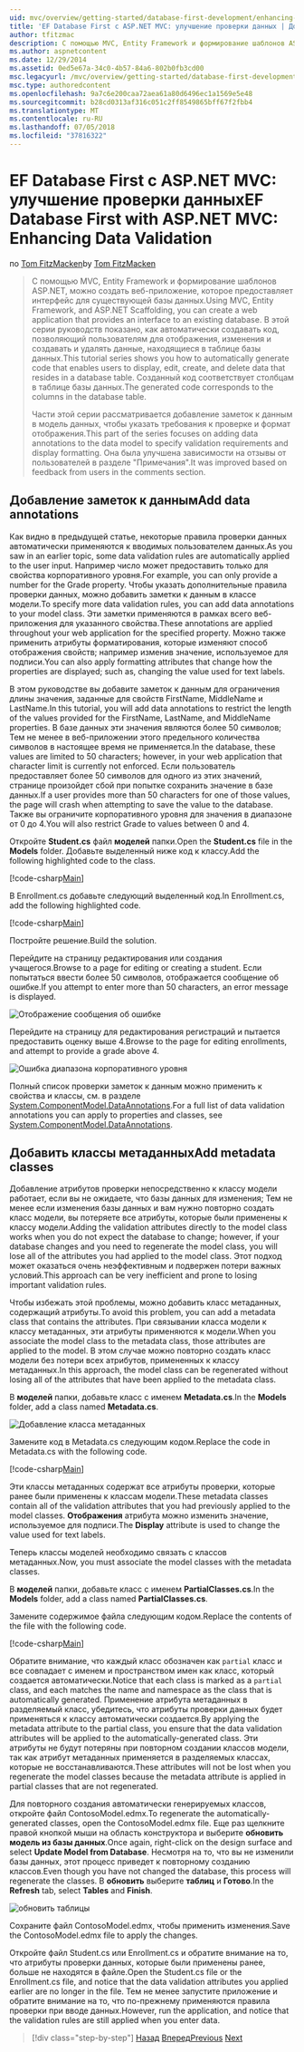 ```yaml
---
uid: mvc/overview/getting-started/database-first-development/enhancing-data-validation
title: 'EF Database First с ASP.NET MVC: улучшение проверки данных | Документация Майкрософт'
author: tfitzmac
description: С помощью MVC, Entity Framework и формирование шаблонов ASP.NET, можно создать веб-приложение, которое предоставляет интерфейс для существующей базы данных. Этот учебник seri...
ms.author: aspnetcontent
ms.date: 12/29/2014
ms.assetid: 0ed5e67a-34c0-4b57-84a6-802b0fb3cd00
msc.legacyurl: /mvc/overview/getting-started/database-first-development/enhancing-data-validation
msc.type: authoredcontent
ms.openlocfilehash: 9a7c6e200caa72aea61a80d6496ec1a1569e5e48
ms.sourcegitcommit: b28cd0313af316c051c2ff8549865bff67f2fbb4
ms.translationtype: MT
ms.contentlocale: ru-RU
ms.lasthandoff: 07/05/2018
ms.locfileid: "37816322"
---
```

<a name="ef-database-first-with-aspnet-mvc-enhancing-data-validation"></a><span data-ttu-id="e706d-104">EF Database First с ASP.NET MVC: улучшение проверки данных</span><span class="sxs-lookup"><span data-stu-id="e706d-104">EF Database First with ASP.NET MVC: Enhancing Data Validation</span></span>
====================
<span data-ttu-id="e706d-105">по [Tom FitzMacken](https://github.com/tfitzmac)</span><span class="sxs-lookup"><span data-stu-id="e706d-105">by [Tom FitzMacken](https://github.com/tfitzmac)</span></span>

> <span data-ttu-id="e706d-106">С помощью MVC, Entity Framework и формирование шаблонов ASP.NET, можно создать веб-приложение, которое предоставляет интерфейс для существующей базы данных.</span><span class="sxs-lookup"><span data-stu-id="e706d-106">Using MVC, Entity Framework, and ASP.NET Scaffolding, you can create a web application that provides an interface to an existing database.</span></span> <span data-ttu-id="e706d-107">В этой серии руководств показано, как автоматически создавать код, позволяющий пользователям для отображения, изменения и создавать и удалять данные, находящиеся в таблице базы данных.</span><span class="sxs-lookup"><span data-stu-id="e706d-107">This tutorial series shows you how to automatically generate code that enables users to display, edit, create, and delete data that resides in a database table.</span></span> <span data-ttu-id="e706d-108">Созданный код соответствует столбцам в таблице базы данных.</span><span class="sxs-lookup"><span data-stu-id="e706d-108">The generated code corresponds to the columns in the database table.</span></span>
> 
> <span data-ttu-id="e706d-109">Части этой серии рассматривается добавление заметок к данным в модель данных, чтобы указать требования к проверке и формат отображения.</span><span class="sxs-lookup"><span data-stu-id="e706d-109">This part of the series focuses on adding data annotations to the data model to specify validation requirements and display formatting.</span></span> <span data-ttu-id="e706d-110">Она была улучшена зависимости на отзывы от пользователей в разделе "Примечания".</span><span class="sxs-lookup"><span data-stu-id="e706d-110">It was improved based on feedback from users in the comments section.</span></span>


## <a name="add-data-annotations"></a><span data-ttu-id="e706d-111">Добавление заметок к данным</span><span class="sxs-lookup"><span data-stu-id="e706d-111">Add data annotations</span></span>

<span data-ttu-id="e706d-112">Как видно в предыдущей статье, некоторые правила проверки данных автоматически применяются к вводимых пользователем данных.</span><span class="sxs-lookup"><span data-stu-id="e706d-112">As you saw in an earlier topic, some data validation rules are automatically applied to the user input.</span></span> <span data-ttu-id="e706d-113">Например число может предоставить только для свойства корпоративного уровня.</span><span class="sxs-lookup"><span data-stu-id="e706d-113">For example, you can only provide a number for the Grade property.</span></span> <span data-ttu-id="e706d-114">Чтобы указать дополнительные правила проверки данных, можно добавить заметки к данным в классе модели.</span><span class="sxs-lookup"><span data-stu-id="e706d-114">To specify more data validation rules, you can add data annotations to your model class.</span></span> <span data-ttu-id="e706d-115">Эти заметки применяются в рамках всего веб-приложения для указанного свойства.</span><span class="sxs-lookup"><span data-stu-id="e706d-115">These annotations are applied throughout your web application for the specified property.</span></span> <span data-ttu-id="e706d-116">Можно также применить атрибуты форматирования, которые изменяют способ отображения свойств; например изменив значение, используемое для подписи.</span><span class="sxs-lookup"><span data-stu-id="e706d-116">You can also apply formatting attributes that change how the properties are displayed; such as, changing the value used for text labels.</span></span>

<span data-ttu-id="e706d-117">В этом руководстве вы добавите заметок к данным для ограничения длины значения, заданные для свойств FirstName, MiddleName и LastName.</span><span class="sxs-lookup"><span data-stu-id="e706d-117">In this tutorial, you will add data annotations to restrict the length of the values provided for the FirstName, LastName, and MiddleName properties.</span></span> <span data-ttu-id="e706d-118">В базе данных эти значения являются более 50 символов; Тем не менее в веб-приложении этого предельного количества символов в настоящее время не применяется.</span><span class="sxs-lookup"><span data-stu-id="e706d-118">In the database, these values are limited to 50 characters; however, in your web application that character limit is currently not enforced.</span></span> <span data-ttu-id="e706d-119">Если пользователь предоставляет более 50 символов для одного из этих значений, странице произойдет сбой при попытке сохранить значение в базе данных.</span><span class="sxs-lookup"><span data-stu-id="e706d-119">If a user provides more than 50 characters for one of those values, the page will crash when attempting to save the value to the database.</span></span> <span data-ttu-id="e706d-120">Также вы ограничите корпоративного уровня для значения в диапазоне от 0 до 4.</span><span class="sxs-lookup"><span data-stu-id="e706d-120">You will also restrict Grade to values between 0 and 4.</span></span>

<span data-ttu-id="e706d-121">Откройте **Student.cs** файл **моделей** папки.</span><span class="sxs-lookup"><span data-stu-id="e706d-121">Open the **Student.cs** file in the **Models** folder.</span></span> <span data-ttu-id="e706d-122">Добавьте выделенный ниже код к классу.</span><span class="sxs-lookup"><span data-stu-id="e706d-122">Add the following highlighted code to the class.</span></span>

[!code-csharp[Main](enhancing-data-validation/samples/sample1.cs?highlight=5,15,17,20)]

<span data-ttu-id="e706d-123">В Enrollment.cs добавьте следующий выделенный код.</span><span class="sxs-lookup"><span data-stu-id="e706d-123">In Enrollment.cs, add the following highlighted code.</span></span>

[!code-csharp[Main](enhancing-data-validation/samples/sample2.cs?highlight=5,10)]

<span data-ttu-id="e706d-124">Постройте решение.</span><span class="sxs-lookup"><span data-stu-id="e706d-124">Build the solution.</span></span>

<span data-ttu-id="e706d-125">Перейдите на страницу редактирования или создания учащегося.</span><span class="sxs-lookup"><span data-stu-id="e706d-125">Browse to a page for editing or creating a student.</span></span> <span data-ttu-id="e706d-126">Если попытаться ввести более 50 символов, отображается сообщение об ошибке.</span><span class="sxs-lookup"><span data-stu-id="e706d-126">If you attempt to enter more than 50 characters, an error message is displayed.</span></span>

![Отображение сообщения об ошибке](enhancing-data-validation/_static/image1.png)

<span data-ttu-id="e706d-128">Перейдите на страницу для редактирования регистраций и пытается предоставить оценку выше 4.</span><span class="sxs-lookup"><span data-stu-id="e706d-128">Browse to the page for editing enrollments, and attempt to provide a grade above 4.</span></span>

![Ошибка диапазона корпоративного уровня](enhancing-data-validation/_static/image2.png)

<span data-ttu-id="e706d-130">Полный список проверки заметок к данным можно применить к свойства и классы, см. в разделе [System.ComponentModel.DataAnnotations](https://msdn.microsoft.com/library/system.componentmodel.dataannotations.aspx).</span><span class="sxs-lookup"><span data-stu-id="e706d-130">For a full list of data validation annotations you can apply to properties and classes, see [System.ComponentModel.DataAnnotations](https://msdn.microsoft.com/library/system.componentmodel.dataannotations.aspx).</span></span>

## <a name="add-metadata-classes"></a><span data-ttu-id="e706d-131">Добавить классы метаданных</span><span class="sxs-lookup"><span data-stu-id="e706d-131">Add metadata classes</span></span>

<span data-ttu-id="e706d-132">Добавление атрибутов проверки непосредственно к классу модели работает, если вы не ожидаете, что базы данных для изменения; Тем не менее если изменения базы данных и вам нужно повторно создать класс модели, вы потеряете все атрибуты, которые были применены к классу модели.</span><span class="sxs-lookup"><span data-stu-id="e706d-132">Adding the validation attributes directly to the model class works when you do not expect the database to change; however, if your database changes and you need to regenerate the model class, you will lose all of the attributes you had applied to the model class.</span></span> <span data-ttu-id="e706d-133">Этот подход может оказаться очень неэффективным и подвержен потери важных условий.</span><span class="sxs-lookup"><span data-stu-id="e706d-133">This approach can be very inefficient and prone to losing important validation rules.</span></span>

<span data-ttu-id="e706d-134">Чтобы избежать этой проблемы, можно добавить класс метаданных, содержащий атрибуты.</span><span class="sxs-lookup"><span data-stu-id="e706d-134">To avoid this problem, you can add a metadata class that contains the attributes.</span></span> <span data-ttu-id="e706d-135">При связывании класса модели к классу метаданных, эти атрибуты применяются к модели.</span><span class="sxs-lookup"><span data-stu-id="e706d-135">When you associate the model class to the metadata class, those attributes are applied to the model.</span></span> <span data-ttu-id="e706d-136">В этом случае можно повторно создать класс модели без потери всех атрибутов, примененных к классу метаданных.</span><span class="sxs-lookup"><span data-stu-id="e706d-136">In this approach, the model class can be regenerated without losing all of the attributes that have been applied to the metadata class.</span></span>

<span data-ttu-id="e706d-137">В **моделей** папки, добавьте класс с именем **Metadata.cs**.</span><span class="sxs-lookup"><span data-stu-id="e706d-137">In the **Models** folder, add a class named **Metadata.cs**.</span></span>

![Добавление класса метаданных](enhancing-data-validation/_static/image3.png)

<span data-ttu-id="e706d-139">Замените код в Metadata.cs следующим кодом.</span><span class="sxs-lookup"><span data-stu-id="e706d-139">Replace the code in Metadata.cs with the following code.</span></span>

[!code-csharp[Main](enhancing-data-validation/samples/sample3.cs)]

<span data-ttu-id="e706d-140">Эти классы метаданных содержат все атрибуты проверки, которые ранее были применены к классам модели.</span><span class="sxs-lookup"><span data-stu-id="e706d-140">These metadata classes contain all of the validation attributes that you had previously applied to the model classes.</span></span> <span data-ttu-id="e706d-141">**Отображения** атрибута можно изменить значение, используемое для подписи.</span><span class="sxs-lookup"><span data-stu-id="e706d-141">The **Display** attribute is used to change the value used for text labels.</span></span>

<span data-ttu-id="e706d-142">Теперь классы моделей необходимо связать с классов метаданных.</span><span class="sxs-lookup"><span data-stu-id="e706d-142">Now, you must associate the model classes with the metadata classes.</span></span>

<span data-ttu-id="e706d-143">В **моделей** папки, добавьте класс с именем **PartialClasses.cs**.</span><span class="sxs-lookup"><span data-stu-id="e706d-143">In the **Models** folder, add a class named **PartialClasses.cs**.</span></span>

<span data-ttu-id="e706d-144">Замените содержимое файла следующим кодом.</span><span class="sxs-lookup"><span data-stu-id="e706d-144">Replace the contents of the file with the following code.</span></span>

[!code-csharp[Main](enhancing-data-validation/samples/sample4.cs)]

<span data-ttu-id="e706d-145">Обратите внимание, что каждый класс обозначен как `partial` класс и все совпадает с именем и пространством имен как класс, который создается автоматически.</span><span class="sxs-lookup"><span data-stu-id="e706d-145">Notice that each class is marked as a `partial` class, and each matches the name and namespace as the class that is automatically generated.</span></span> <span data-ttu-id="e706d-146">Применение атрибута метаданных в разделяемый класс, убедитесь, что атрибуты проверки данных будет применяться к классу автоматически создается.</span><span class="sxs-lookup"><span data-stu-id="e706d-146">By applying the metadata attribute to the partial class, you ensure that the data validation attributes will be applied to the automatically-generated class.</span></span> <span data-ttu-id="e706d-147">Эти атрибуты не будут потеряны при повторном создании классов модели, так как атрибут метаданных применяется в разделяемых классах, которые не восстанавливаются.</span><span class="sxs-lookup"><span data-stu-id="e706d-147">These attributes will not be lost when you regenerate the model classes because the metadata attribute is applied in partial classes that are not regenerated.</span></span>

<span data-ttu-id="e706d-148">Для повторного создания автоматически генерируемых классов, откройте файл ContosoModel.edmx.</span><span class="sxs-lookup"><span data-stu-id="e706d-148">To regenerate the automatically-generated classes, open the ContosoModel.edmx file.</span></span> <span data-ttu-id="e706d-149">Еще раз щелкните правой кнопкой мыши на область конструктора и выберите **обновить модель из базы данных**.</span><span class="sxs-lookup"><span data-stu-id="e706d-149">Once again, right-click on the design surface and select **Update Model from Database**.</span></span> <span data-ttu-id="e706d-150">Несмотря на то, что вы не изменили базы данных, этот процесс приведет к повторному созданию классов.</span><span class="sxs-lookup"><span data-stu-id="e706d-150">Even though you have not changed the database, this process will regenerate the classes.</span></span> <span data-ttu-id="e706d-151">В **обновить** выберите **таблиц** и **Готово**.</span><span class="sxs-lookup"><span data-stu-id="e706d-151">In the **Refresh** tab, select **Tables** and **Finish**.</span></span>

![обновить таблицы](enhancing-data-validation/_static/image4.png)

<span data-ttu-id="e706d-153">Сохраните файл ContosoModel.edmx, чтобы применить изменения.</span><span class="sxs-lookup"><span data-stu-id="e706d-153">Save the ContosoModel.edmx file to apply the changes.</span></span>

<span data-ttu-id="e706d-154">Откройте файл Student.cs или Enrollment.cs и обратите внимание на то, что атрибуты проверки данных, которые были применены ранее, больше не находятся в файле.</span><span class="sxs-lookup"><span data-stu-id="e706d-154">Open the Student.cs file or the Enrollment.cs file, and notice that the data validation attributes you applied earlier are no longer in the file.</span></span> <span data-ttu-id="e706d-155">Тем не менее запустите приложение и обратите внимание на то, что по-прежнему применяются правила проверки при вводе данных.</span><span class="sxs-lookup"><span data-stu-id="e706d-155">However, run the application, and notice that the validation rules are still applied when you enter data.</span></span>

> [!div class="step-by-step"]
> <span data-ttu-id="e706d-156">[Назад](customizing-a-view.md)
> [Вперед](publish-to-azure.md)</span><span class="sxs-lookup"><span data-stu-id="e706d-156">[Previous](customizing-a-view.md)
[Next](publish-to-azure.md)</span></span>
